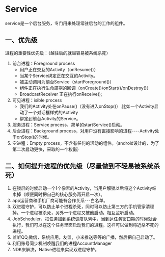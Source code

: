 # Service

service是一个后台服务，专门用来处理常驻后台的工作的组件。

## 一、优先级

进程的重要性优先级：（越往后的就越容易被系统杀死）

1. 前台进程：Foreground process
   - 用户正在交互的Activity（onResume()）
   - 当某个Service绑定正在交互的Activity。
   - 被主动调用为前台Service（startForeground()）
   - 组件正在执行生命周期的回调（onCreate()/onStart()/onDestroy()）
   - BroadcastReceiver 正在执行onReceive();
2. 可见进程：isible process
   - 我们的Activity处在onPause()（没有进入onStop()）,比如一个Activity启动了一个对话框样式的Activity
   - 绑定到前台Activity的Service。
3. 服务进程：Service process，简单的startService()启动。
4. 后台进程：Background process，对用户没有直接影响的进程----Activity处于onStop()的时候。
5. 空进程：Empty process，不含有任何的活动的组件。（android设计的，为了第二次启动更快，采取的一个权衡）


## 二、如何提升进程的优先级（尽量做到不轻易被系统杀死）

1. 在锁屏的时候启动一个1个像素的Activity，当用户解锁以后将这个Activity结束掉（顺便同时把自己的核心服务再开启一次）。
2. app运营商和手机厂商可能有合作关系---白名单。
3. 双进程守护，可以防止单个进程杀死，同时可以防止第三方的手机管家清理掉。一个进程被杀死，另外一个进程又被他启动。相互监听启动。
4. JobScheduler，把任务加到系统调度队列中，当到达任务窗口期的时候就会执行，我们可以在这个任务里面启动我们的进程。这样可以做到将近杀不死的进程。
5. 监听QQ,微信，系统应用，友盟，小米推送等等的广播，然后把自己启动了。
6. 利用账号同步机制唤醒我们的进程AccountManager
7. NDK来解决，Native进程来实现双进程守护。








